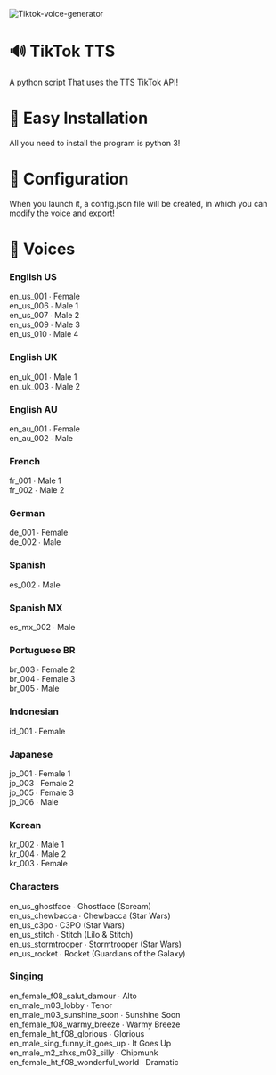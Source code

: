 ![Tiktok-voice-generator](https://github.com/thegraydream/TikTok-TTS/assets/125685786/d85978fb-4079-4ff9-b851-3c6100448bd5)
# 🔊 TikTok TTS 
A python script That uses the TTS TikTok API!

# 🔧 Easy Installation 
All you need to install the program is python 3! 

# 🔧 Configuration
When you launch it, a config.json file will be created, in which you can modify the voice and export!

# 🎀 Voices 
### **English US**
en_us_001 ∙ Female\
en_us_006 ∙ Male 1\
en_us_007 ∙ Male 2\
en_us_009 ∙ Male 3\
en_us_010 ∙ Male 4

### **English UK**
en_uk_001 ∙ Male 1\
en_uk_003 ∙ Male 2

### **English AU**
en_au_001 ∙ Female\
en_au_002 ∙ Male

### **French**
fr_001 ∙ Male 1\
fr_002 ∙ Male 2

### **German**
de_001 ∙ Female\
de_002 ∙ Male

### **Spanish**
es_002 ∙ Male

### **Spanish MX**
es_mx_002 ∙ Male

### **Portuguese BR**
br_003 ∙ Female 2\
br_004 ∙ Female 3\
br_005 ∙ Male

### **Indonesian**
id_001 ∙ Female

### **Japanese**
jp_001 ∙ Female 1\
jp_003 ∙ Female 2\
jp_005 ∙ Female 3\
jp_006 ∙ Male

### **Korean**
kr_002 ∙ Male 1\
kr_004 ∙ Male 2\
kr_003 ∙ Female

### **Characters**
en_us_ghostface ∙ Ghostface (Scream)\
en_us_chewbacca ∙ Chewbacca (Star Wars)\
en_us_c3po ∙ C3PO (Star Wars)\
en_us_stitch ∙ Stitch (Lilo & Stitch)\
en_us_stormtrooper ∙ Stormtrooper (Star Wars)\
en_us_rocket ∙ Rocket (Guardians of the Galaxy)

### **Singing**
en_female_f08_salut_damour ∙ Alto\
en_male_m03_lobby ∙ Tenor\
en_male_m03_sunshine_soon ∙ Sunshine Soon\
en_female_f08_warmy_breeze ∙ Warmy Breeze\
en_female_ht_f08_glorious ∙ Glorious\
en_male_sing_funny_it_goes_up ∙ It Goes Up\
en_male_m2_xhxs_m03_silly ∙ Chipmunk\
en_female_ht_f08_wonderful_world ∙ Dramatic


